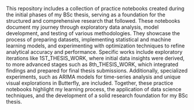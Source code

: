 This repository includes a collection of practice notebooks created during the initial phases of my BSc thesis, serving as a foundation for the structured and comprehensive research that followed. These notebooks document my journey through exploratory data analysis, model development, and testing of various methodologies. They showcase the process of preparing datasets, implementing statistical and machine learning models, and experimenting with optimization techniques to refine analytical accuracy and performance. Specific works include exploratory iterations like 1ST_THESIS_WORK, where initial data insights were derived, to more advanced stages such as 8th_THESIS_WORK, which integrated findings and prepared for final thesis submissions. Additionally, specialized experiments, such as ARIMA models for time-series analysis and unique visual explorations in Butterfly, are included. Together, these practice notebooks highlight my learning process, the application of data science techniques, and the development of a solid research foundation for my BSc thesis.
